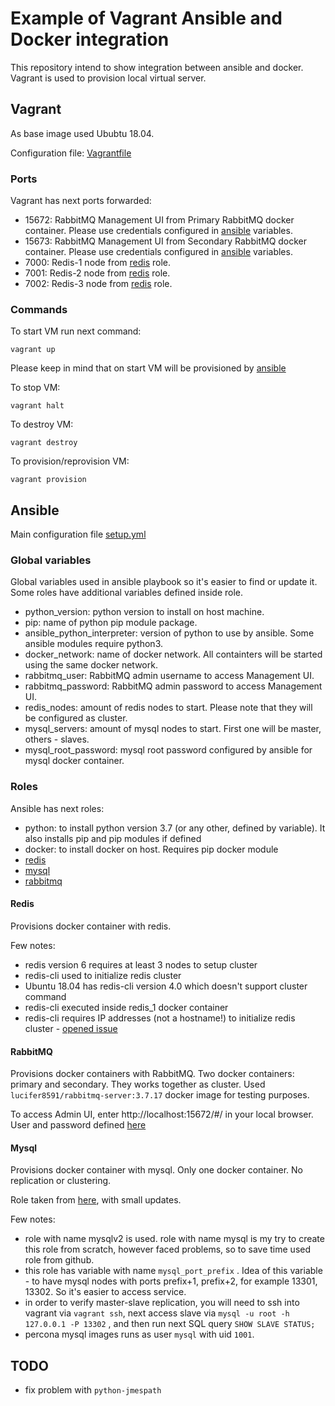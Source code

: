 # Example of Vagrant Ansible and Docker integration

This repository intend to show integration between ansible and docker. Vagrant is used to provision local virtual server.

## Vagrant

As base image used Ububtu 18.04.

Configuration file: [Vagrantfile](Vagrantfile)

### Ports

Vagrant has next ports forwarded:

* 15672: RabbitMQ Management UI from Primary RabbitMQ docker container. Please use credentials configured in [ansible](#Variables) variables.
* 15673: RabbitMQ Management UI from Secondary RabbitMQ docker container. Please use credentials configured in [ansible](#Variables) variables.
* 7000: Redis-1 node from [redis](#Redis) role.
* 7001: Redis-2 node from [redis](#Redis) role.
* 7002: Redis-3 node from [redis](#Redis) role.

### Commands

To start VM run next command:
```
vagrant up
```
Please keep in mind that on start VM will be provisioned by [ansible](#Ansible)

To stop VM:

```
vagrant halt
```

To destroy VM:
```
vagrant destroy
```

To provision/reprovision VM:
```
vagrant provision
```

## Ansible

Main configuration file [setup.yml](setup.yml)

### Global variables

Global variables used in ansible playbook so it's easier to find or update it. Some roles have additional variables defined inside role.

* python_version: python version to install on host machine.
* pip: name of python pip module package.
* ansible_python_interpreter: version of python to use by ansible. Some ansible modules require python3.
* docker_network: name of docker network. All containters will be started using the same docker network.
* rabbitmq_user: RabbitMQ admin username to access Management UI.
* rabbitmq_password: RabbitMQ admin password to access Management UI.
* redis_nodes: amount of redis nodes to start. Please note that they will be configured as cluster.
* mysql_servers: amount of mysql nodes to start. First one will be master, others - slaves.
* mysql_root_password: mysql root password configured by ansible for mysql docker container.


### Roles

Ansible has next roles:
* python: to install python version 3.7 (or any other, defined by variable). It also installs pip and pip modules if defined
* docker: to install docker on host. Requires pip docker module
* [redis](#Redis)
* [mysql](#Mysql)
* [rabbitmq](#RabbitMQ)

#### Redis

Provisions docker container with redis.

Few notes:
* redis version 6 requires at least 3 nodes to setup cluster
* redis-cli used to initialize redis cluster
* Ubuntu 18.04 has redis-cli version 4.0 which doesn't support cluster command
* redis-cli executed inside redis_1 docker container
* redis-cli requires IP addresses (not a hostname!) to initialize redis cluster - [opened issue](https://github.com/redis/redis/issues/2186)

#### RabbitMQ

Provisions docker containers with RabbitMQ. Two docker containers: primary and secondary. They works together as cluster. Used `lucifer8591/rabbitmq-server:3.7.17` docker image for testing purposes.

To access Admin UI, enter http://localhost:15672/#/ in your local browser. User and password defined [here](setup.yml)

#### Mysql

Provisions docker container with mysql. Only one docker container. No replication or clustering.

Role taken from [here](https://github.com/nethalo/ansible-mysql-docker), with small updates.

Few notes:
* role with name mysqlv2 is used. role with name mysql is my try to create this role from scratch, however faced problems, so to save time used role from github.
* this role has variable with name `mysql_port_prefix` . Idea of this variable - to have mysql nodes with ports prefix+1, prefix+2, for example 13301, 13302. So it's easier to access service.
* in order to verify master-slave replication, you will need to ssh into vagrant via `vagrant ssh`, next access slave via `mysql -u root -h 127.0.0.1 -P 13302` , and then run next SQL query `SHOW SLAVE STATUS;`
* percona mysql images runs as user `mysql` with uid `1001`.


## TODO
* fix problem with `python-jmespath`